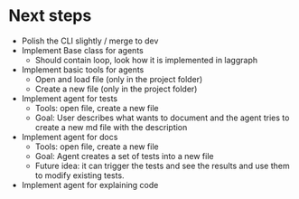 # Next steps

- Polish the CLI slightly / merge to dev
- Implement Base class for agents
  - Should contain loop, look how it is implemented in laggraph
- Implement basic tools for agents
  - Open and load file (only in the project folder)
  - Create a new file (only in the project folder)
- Implement agent for tests
  - Tools: open file, create a new file
  - Goal: User describes what wants to document and the agent tries to create a new md file with the description
- Implement agent for docs
  - Tools: open file, create a new file
  - Goal: Agent creates a set of tests into a new file
  - Future idea: it can trigger the tests and see the results and use them to modify existing tests.
- Implement agent for explaining code